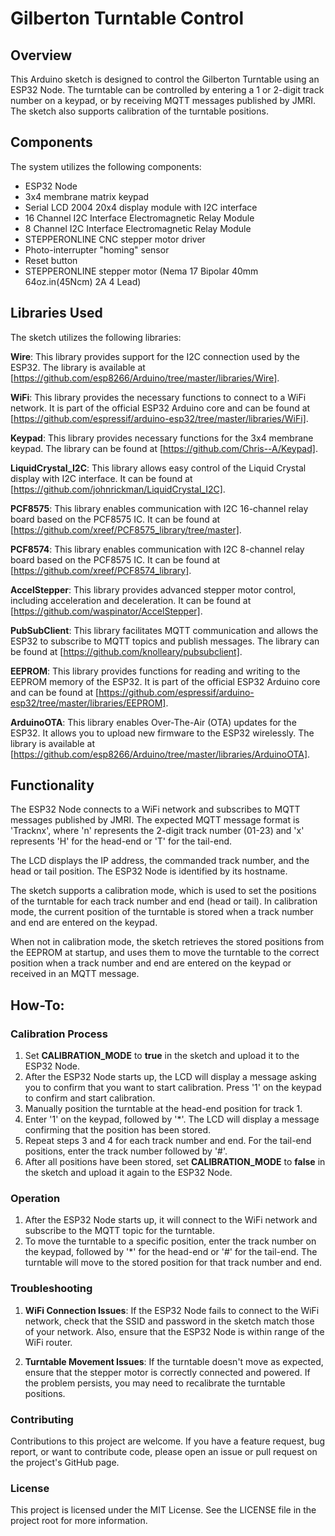 # Gilberton Turntable Control

## Overview
This Arduino sketch is designed to control the Gilberton Turntable using an ESP32 Node. The turntable can be controlled by entering a 1 or 2-digit track number on a keypad, or by receiving MQTT messages published by JMRI. The sketch also supports calibration of the turntable positions.

## Components
The system utilizes the following components:

- ESP32 Node
- 3x4 membrane matrix keypad
- Serial LCD 2004 20x4 display module with I2C interface
- 16 Channel I2C Interface Electromagnetic Relay Module
- 8 Channel I2C Interface Electromagnetic Relay Module
- STEPPERONLINE CNC stepper motor driver
- Photo-interrupter "homing" sensor
- Reset button
- STEPPERONLINE stepper motor (Nema 17 Bipolar 40mm 64oz.in(45Ncm) 2A 4 Lead)

## Libraries Used
The sketch utilizes the following libraries:

**Wire**: This library provides support for the I2C connection used by the ESP32. The library is available at [https://github.com/esp8266/Arduino/tree/master/libraries/Wire].

**WiFi**: This library provides the necessary functions to connect to a WiFi network. It is part of the official ESP32 Arduino core and can be found at [https://github.com/espressif/arduino-esp32/tree/master/libraries/WiFi].

**Keypad**: This library provides necessary functions for the 3x4 membrane keypad. The library can be found at [https://github.com/Chris--A/Keypad].

**LiquidCrystal_I2C**: This library allows easy control of the Liquid Crystal display with I2C interface. It can be found at [https://github.com/johnrickman/LiquidCrystal_I2C].

**PCF8575**: This library enables communication with I2C 16-channel relay board based on the PCF8575 IC. It can be found at [https://github.com/xreef/PCF8575_library/tree/master].

**PCF8574**: This library enables communication with I2C 8-channel relay board based on the PCF8575 IC. It can be found at [https://github.com/xreef/PCF8574_library].

**AccelStepper**: This library provides advanced stepper motor control, including acceleration and deceleration. It can be found at [https://github.com/waspinator/AccelStepper].

**PubSubClient**: This library facilitates MQTT communication and allows the ESP32 to subscribe to MQTT topics and publish messages. The library can be found at [https://github.com/knolleary/pubsubclient].

**EEPROM**: This library provides functions for reading and writing to the EEPROM memory of the ESP32. It is part of the official ESP32 Arduino core and can be found at [https://github.com/espressif/arduino-esp32/tree/master/libraries/EEPROM].

**ArduinoOTA**: This library enables Over-The-Air (OTA) updates for the ESP32. It allows you to upload new firmware to the ESP32 wirelessly. The library is available at [https://github.com/esp8266/Arduino/tree/master/libraries/ArduinoOTA].

## Functionality
The ESP32 Node connects to a WiFi network and subscribes to MQTT messages published by JMRI. The expected MQTT message format is 'Tracknx', where 'n' represents the 2-digit track number (01-23) and 'x' represents 'H' for the head-end or 'T' for the tail-end.

The LCD displays the IP address, the commanded track number, and the head or tail position. The ESP32 Node is identified by its hostname.

The sketch supports a calibration mode, which is used to set the positions of the turntable for each track number and end (head or tail). In calibration mode, the current position of the turntable is stored when a track number and end are entered on the keypad.

When not in calibration mode, the sketch retrieves the stored positions from the EEPROM at startup, and uses them to move the turntable to the correct position when a track number and end are entered on the keypad or received in an MQTT message.

## How-To: 
### Calibration Process
1. Set **CALIBRATION_MODE** to **true** in the sketch and upload it to the ESP32 Node.
2. After the ESP32 Node starts up, the LCD will display a message asking you to confirm that you want to start calibration. Press '1' on the keypad to confirm and start calibration.
3. Manually position the turntable at the head-end position for track 1.
4. Enter '1' on the keypad, followed by '*'. The LCD will display a message confirming that the position has been stored.
5. Repeat steps 3 and 4 for each track number and end. For the tail-end positions, enter the track number followed by '#'.
6. After all positions have been stored, set **CALIBRATION_MODE** to **false** in the sketch and upload it again to the ESP32 Node.

### Operation
1. After the ESP32 Node starts up, it will connect to the WiFi network and subscribe to the MQTT topic for the turntable.
2. To move the turntable to a specific position, enter the track number on the keypad, followed by '*' for the head-end or '#' for the tail-end. The turntable will move to the stored position for that track number and end.

### Troubleshooting
1. **WiFi Connection Issues**: If the ESP32 Node fails to connect to the WiFi network, check that the SSID and password in the sketch match those of your network. Also, ensure that the ESP32 Node is within range of the WiFi router.

2. **Turntable Movement Issues**: If the turntable doesn't move as expected, ensure that the stepper motor is correctly connected and powered. If the problem persists, you may need to recalibrate the turntable positions.

### Contributing
Contributions to this project are welcome. If you have a feature request, bug report, or want to contribute code, please open an issue or pull request on the project's GitHub page.

### License
This project is licensed under the MIT License. See the LICENSE file in the project root for more information.
